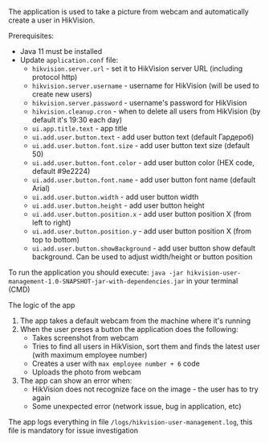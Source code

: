 The application is used to take a picture from webcam and automatically create a user in HikVision.

Prerequisites:
* Java 11 must be installed 
* Update `application.conf` file:
    * `hikvision.server.url` - set it to HikVision server URL (including protocol http)
    * `hikvision.server.username` - username for HikVision (will be used to create new users)
    * `hikvision.server.password` - username's password for HikVision
    * `hikvision.cleanup.cron` - when to delete all users from HikVision (by default it's 19:30 each day)
    * `ui.app.title.text` - app title
    * `ui.add.user.button.text` - add user button text (default Гардероб)
    * `ui.add.user.button.font.size` - add user button text size (default 50)
    * `ui.add.user.button.font.color` - add user button color (HEX code, default #9e2224)
    * `ui.add.user.button.font.name` - add user button font name (default Arial)
    * `ui.add.user.button.width` - add user button width
    * `ui.add.user.button.height` - add user button height
    * `ui.add.user.button.position.x` - add user button position X (from left to right)
    * `ui.add.user.button.position.y` - add user button position X (from top to bottom)
    * `ui.add.user.button.showBackground` - add user button show default background. Can be used to adjust width/height or button position

To run the application you should execute: `java -jar hikvision-user-management-1.0-SNAPSHOT-jar-with-dependencies.jar` in your terminal (CMD)

The logic of the app
1. The app takes a default webcam from the machine where it's running
2. When the user preses a button the application does the following:
   * Takes screenshot from webcam
   * Tries to find all users in HikVision, sort them and finds the latest user (with maximum employee number)
   * Creates a user with `max employee number + 6` code
   * Uploads the photo from webcam
3. The app can show an error when:
   * HikVision does not recognize face on the image - the user has to try again
   * Some unexpected error (network issue, bug in application, etc)

The app logs everything in file `/logs/hikvision-user-management.log`, this file is mandatory for issue investigation